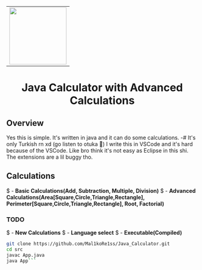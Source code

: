 <table align="center">
  <tr>
    <td>
      <img src="https://images.genius.com/4889401d9a074dfed09ae99e236c7740.1000x1000x1.png" height="150" width="150">
    </td>
  </tr>
</table>

<h1 align="center">Java Calculator with Advanced Calculations</h1>

## Overview

Yes this is simple. It's written in java and it can do some calculations.
-# It's only Turkish rn xd (go listen to otuka 🙏)
I write this in VSCode and it's hard because of the VSCode.
Like bro think it's not easy as Eclipse in this shi.
The extensions are a lil buggy tho.

## Calculations

$ - **Basic Calculations(Add, Subtraction, Multiple, Division)**
$ - **Advanced Calculations(Area[Square,Circle,Triangle,Rectangle], Perimeter[Square,Circle,Triangle,Rectangle], Root, Factorial)**

### TODO

$ - **New Calculations**
$ - **Language select**
$ - **Executable(Compiled)**

```bash
git clone https://github.com/Mal1koRe1ss/Java_Calculator.git
cd src
javac App.java
java App```